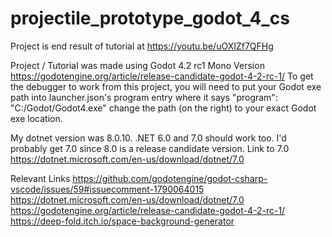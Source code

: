 # projectile_prototype_godot_4_cs
Project is end result of tutorial at https://youtu.be/uOXIZf7QFHg

Project / Tutorial was made using Godot 4.2 rc1 Mono Version https://godotengine.org/article/release-candidate-godot-4-2-rc-1/
To get the debugger to work from this project, you will need to put your Godot exe path into launcher.json's program entry
where it says "program": "C:/Godot/Godot4.exe" change the path (on the right) to your exact Godot exe location.

My dotnet version was 8.0.10. .NET 6.0 and 7.0 should work too. I'd probably get 7.0 since 8.0 is a release candidate version.
Link to 7.0 https://dotnet.microsoft.com/en-us/download/dotnet/7.0

Relevant Links
https://github.com/godotengine/godot-csharp-vscode/issues/59#issuecomment-1790064015
https://dotnet.microsoft.com/en-us/download/dotnet/7.0
https://godotengine.org/article/release-candidate-godot-4-2-rc-1/
https://deep-fold.itch.io/space-background-generator
